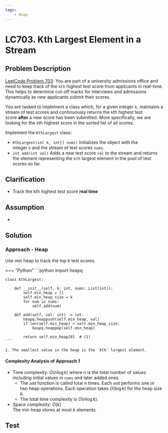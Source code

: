 ```yaml
---
tags:
    - Heap
---
```


# LC703. Kth Largest Element in a Stream

## Problem Description

[LeetCode Problem 703](https://leetcode.com/problems/kth-largest-element-in-a-stream/description/):
You are part of a university admissions office and need to keep track of the `kth`
highest test score from applicants in real-time. This helps to determine cut-off marks
for interviews and admissions dynamically as new applicants submit their scores.

You are tasked to implement a class which, for a given integer `k`, maintains a stream
of test scores and continuously returns the `k`th highest test score **after** a new
score has been submitted. More specifically, we are looking for the `k`th highest score
in the sorted list of all scores.

Implement the `KthLargest` class:

- `KthLargest(int k, int[] nums)` Initializes the object with the integer `k` and the
stream of test scores `nums`.
- `int add(int val)` Adds a new test score `val` to the stream and returns the element
representing the `kth` largest element in the pool of test scores so far.

## Clarification

- Track the kth highest test score **real time**

## Assumption

-

## Solution

### Approach - Heap

Use min heap to track the top k test scores.

=== "Python"
    ```python
    import heapq


    class KthLargest:

        def __init__(self, k: int, nums: List[int]):
            self.min_heap = []
            self.min_heap_size = k
            for num in nums:
                self.add(num)

        def add(self, val: int) -> int:
            heapq.heappush(self.min_heap, val)
            if len(self.min_heap) > self.min_heap_size:
                heapq.heappop(self.min_heap)

            return self.min_heap[0]  # (1)
    ```

    1. The smallest value in the heap is the `kth` largest element.

#### Complexity Analysis of Approach 1

- Time complexity: $O(n \log k)$ where $n$ is the total number of values including
initial values in `nums` and later added ones.
    - The `add` function is called total $n$ times. Each `add` performs one or two heap
    operations. Each operation takes $O(\log k)$ for the heap size $k$.
    - The total time complexity is $O(n \log k)$.
- Space complexity: $O(k)$  
    The min heap stores at most $k$ elements.

## Test
